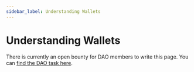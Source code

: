 ```yaml
---
sidebar_label: Understanding Wallets
---
```


# Understanding Wallets

There is currently an open bounty for DAO members to write this page. You can [find the DAO task here](https://dao.kublockchain.com/tasks/?task=0x2d-0xf4efc952759fa6b4bc5aafe8150f373feb9df208&projectId=Getting%20Started-0xf4efc952759fa6b4bc5aafe8150f373feb9df208).

